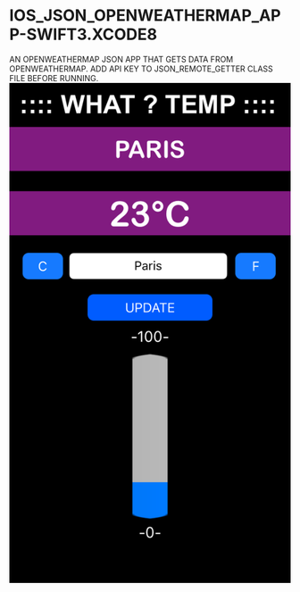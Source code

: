 # IOS_JSON_OPENWEATHERMAP_APP-SWIFT3.XCODE8
AN OPENWEATHERMAP JSON APP THAT GETS DATA FROM OPENWEATHERMAP. ADD API KEY TO JSON_REMOTE_GETTER CLASS FILE BEFORE RUNNING. 
![ScreenShot](WHAT_TEMP.png)
